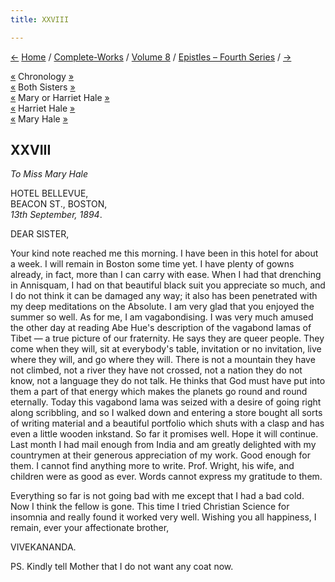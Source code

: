 ```yaml
---
title: XXVIII

---
```

<div>

[←](027_leon.htm) [Home](../../../index.htm) /
[Complete-Works](../../complete_works.htm) / [Volume
8](../volume_8_contents.htm) / [Epistles – Fourth
Series](epistles_fourth_series_contents.htm)
/ [→](029_diwanji_saheb.htm)

  

[«](027_leon.htm) Chronology
[»](../../volume_9/letters_fifth_series/034_mother.htm)  
[«](025_sisters.htm) Both Sisters [»](042_babies.htm)  
[«](026_sister.htm) Mary or Harriet Hale [»](032_sister.htm)  
[«](025_sisters.htm) Harriet Hale [»](042_babies.htm)  
[«](026_sister.htm) Mary Hale [»](032_sister.htm)

## XXVIII

*To Miss Mary Hale*

HOTEL BELLEVUE,  
BEACON ST., BOSTON,  
*13th September, 1894*.

DEAR SISTER,

Your kind note reached me this morning. I have been in this hotel for
about a week. I will remain in Boston some time yet. I have plenty of
gowns already, in fact, more than I can carry with ease. When I had that
drenching in Annisquam, I had on that beautiful black suit you
appreciate so much, and I do not think it can be damaged any way; it
also has been penetrated with my deep meditations on the Absolute. I am
very glad that you enjoyed the summer so well. As for me, I am
vagabondising. I was very much amused the other day at reading Abe Hue's
description of the vagabond lamas of Tibet — a true picture of our
fraternity. He says they are queer people. They come when they will, sit
at everybody's table, invitation or no invitation, live where they will,
and go where they will. There is not a mountain they have not climbed,
not a river they have not crossed, not a nation they do not know, not a
language they do not talk. He thinks that God must have put into them a
part of that energy which makes the planets go round and round
eternally. Today this vagabond lama was seized with a desire of going
right along scribbling, and so I walked down and entering a store bought
all sorts of writing material and a beautiful portfolio which shuts with
a clasp and has even a little wooden inkstand. So far it promises well.
Hope it will continue. Last month I had mail enough from India and am
greatly delighted with my countrymen at their generous appreciation of
my work. Good enough for them. I cannot find anything more to write.
Prof. Wright, his wife, and children were as good as ever. Words cannot
express my gratitude to them.

Everything so far is not going bad with me except that I had a bad cold.
Now I think the fellow is gone. This time I tried Christian Science for
insomnia and really found it worked very well. Wishing you all
happiness, I remain, ever your affectionate brother, 

VIVEKANANDA.

  
PS. Kindly tell Mother that I do not want any coat now.

</div>
